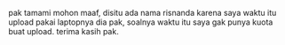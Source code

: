 pak tamami mohon maaf, disitu ada nama risnanda karena saya waktu itu upload pakai laptopnya dia pak, soalnya waktu itu saya gak punya kuota buat upload. terima kasih pak.
